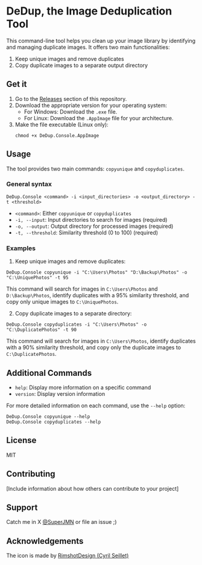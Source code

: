 # DeDup, the Image Deduplication Tool

This command-line tool helps you clean up your image library by identifying and managing duplicate images. It offers two main functionalities:

1. Keep unique images and remove duplicates
2. Copy duplicate images to a separate output directory

## Get it

1. Go to the [Releases](https://github.com/superjmn/deduo/releases) section of this repository.
2. Download the appropriate version for your operating system:
   - For Windows: Download the `.exe` file.
   - For Linux: Download the `.AppImage` file for your architecture.
3. Make the file executable (Linux only):
   ```
   chmod +x DeDup.Console.AppImage
   ```

## Usage

The tool provides two main commands: `copyunique` and `copyduplicates`.

### General syntax

```
DeDup.Console <command> -i <input_directories> -o <output_directory> -t <threshold>
```

- `<command>`: Either `copyunique` or `copyduplicates`
- `-i, --input`: Input directories to search for images (required)
- `-o, --output`: Output directory for processed images (required)
- `-t, --threshold`: Similarity threshold (0 to 100) (required)

### Examples

1. Keep unique images and remove duplicates:

```
DeDup.Console copyunique -i "C:\Users\Photos" "D:\Backup\Photos" -o "C:\UniquePhotos" -t 95
```

This command will search for images in `C:\Users\Photos` and `D:\Backup\Photos`, identify duplicates with a 95% similarity threshold, and copy only unique images to `C:\UniquePhotos`.

2. Copy duplicate images to a separate directory:

```
DeDup.Console copyduplicates -i "C:\Users\Photos" -o "C:\DuplicatePhotos" -t 90
```

This command will search for images in `C:\Users\Photos`, identify duplicates with a 90% similarity threshold, and copy only the duplicate images to `C:\DuplicatePhotos`.

## Additional Commands

- `help`: Display more information on a specific command
- `version`: Display version information

For more detailed information on each command, use the `--help` option:

```
DeDup.Console copyunique --help
DeDup.Console copyduplicates --help
```

## License

MIT

## Contributing

[Include information about how others can contribute to your project]

## Support

Catch me in X [@SuperJMN](https://www.x.com/SuperJMN) or file an issue ;)

## Acknowledgements

The icon is made by [RimshotDesign (Cyril Seillet)](https://icon-icons.com/users/jVW86S7Rn2wuzeroi9Q2N/icon-sets/)

